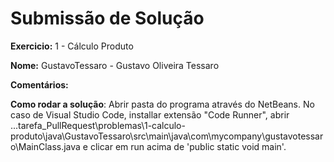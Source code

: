 # Submissão de Solução

**Exercicio:** 1 - Cálculo Produto

**Nome:** GustavoTessaro - Gustavo Oliveira Tessaro

**Comentários:**

**Como rodar a solução**: 
Abrir pasta do programa através do NetBeans. 
No caso de Visual Studio Code, installar extensão "Code Runner", abrir ...tarefa_PullRequest\problemas\1-calculo-produto\java\GustavoTessaro\src\main\java\com\mycompany\gustavotessaro\MainClass.java e clicar em run acima de 'public static void main'.